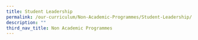 ```yaml
---
title: Student Leadership
permalink: /our-curriculum/Non-Academic-Programmes/Student-Leadership/
description: ""
third_nav_title: Non Academic Programmes
---
```

